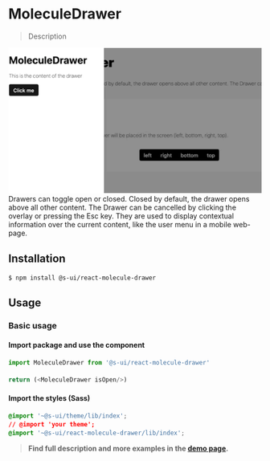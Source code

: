 # MoleculeDrawer

> Description

![Left Drawer](./assets/drawer-preview.png)
Drawers can toggle open or closed. Closed by default, the drawer opens
above all other content. The Drawer can be cancelled by clicking the
overlay or pressing the Esc key. They are used to display contextual
information over the current content, like the user menu in a mobile web-page.

## Installation

```sh
$ npm install @s-ui/react-molecule-drawer
```

## Usage

### Basic usage

#### Import package and use the component

```js
import MoleculeDrawer from '@s-ui/react-molecule-drawer'

return (<MoleculeDrawer isOpen/>)
```

#### Import the styles (Sass)

```css
@import '~@s-ui/theme/lib/index';
// @import 'your theme';
@import '~@s-ui/react-molecule-drawer/lib/index';
```


> **Find full description and more examples in the [demo page](https://sui-components.now.sh/workbench/molecule/drawer/demo).**
